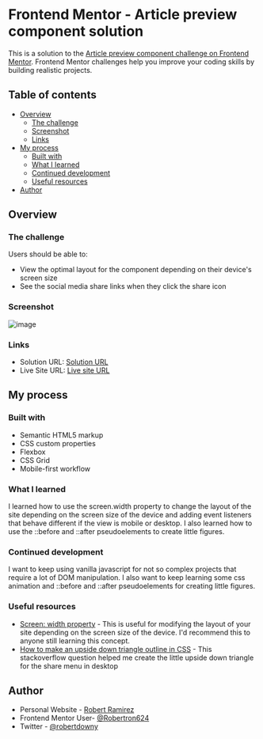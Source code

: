 # Frontend Mentor - Article preview component solution

This is a solution to the [Article preview component challenge on Frontend Mentor](https://www.frontendmentor.io/challenges/article-preview-component-dYBN_pYFT). Frontend Mentor challenges help you improve your coding skills by building realistic projects. 

## Table of contents

- [Overview](#overview)
  - [The challenge](#the-challenge)
  - [Screenshot](#screenshot)
  - [Links](#links)
- [My process](#my-process)
  - [Built with](#built-with)
  - [What I learned](#what-i-learned)
  - [Continued development](#continued-development)
  - [Useful resources](#useful-resources)
- [Author](#author)

## Overview

### The challenge

Users should be able to:

- View the optimal layout for the component depending on their device's screen size
- See the social media share links when they click the share icon

### Screenshot
![image](https://user-images.githubusercontent.com/72587880/231186340-95611707-266c-48cc-9308-347ec48d7eff.png)


### Links

- Solution URL: [Solution URL](https://github.com/Robertron624/article-preview-component)
- Live Site URL: [Live site URL](https://sage-syrniki-d6565a.netlify.app/)

## My process

### Built with

- Semantic HTML5 markup
- CSS custom properties
- Flexbox
- CSS Grid
- Mobile-first workflow

### What I learned

I learned how to use the screen.width property to change the layout of the site depending on the screen size of the device and adding event listeners that behave different if the view is mobile or desktop. I also learned how to use the ::before and ::after pseudoelements to create little figures.

### Continued development

I want to keep using vanilla javascript for not so complex projects that require a lot of DOM manipulation. I also want to keep learning some css animation and ::before and ::after pseudoelements for creating little figures.


### Useful resources

- [Screen: width property](https://developer.mozilla.org/en-US/docs/Web/API/Screen/width) - This is useful for modifying the layout of your site depending on the screen size of the device. I'd recommend this to anyone still learning this concept.
- [How to make an upside down triangle outline in CSS](https://www.example.com) - This stackoverflow question helped me create the little upside down triangle for the share menu in desktop

## Author

- Personal Website - [Robert Ramirez](https://robert-ramirez.netlify.app)
- Frontend Mentor User- [@Robertron624](https://www.frontendmentor.io/profile/Robertron624)
- Twitter - [@robertdowny](https://www.twitter.com/robertdowny)

